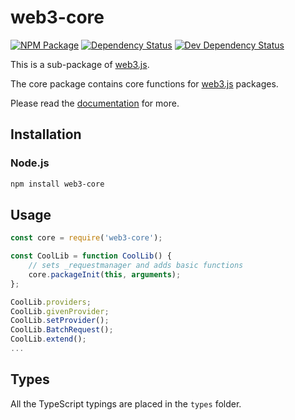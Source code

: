 # web3-core

[![NPM Package][npm-image]][npm-url] [![Dependency Status][deps-image]][deps-url] [![Dev Dependency Status][deps-dev-image]][deps-dev-url]

This is a sub-package of [web3.js][repo].

The core package contains core functions for [web3.js][repo] packages.

Please read the [documentation][docs] for more.

## Installation

### Node.js

```bash
npm install web3-core
```

## Usage

```js
const core = require('web3-core');

const CoolLib = function CoolLib() {
    // sets _requestmanager and adds basic functions
    core.packageInit(this, arguments);
};

CoolLib.providers;
CoolLib.givenProvider;
CoolLib.setProvider();
CoolLib.BatchRequest();
CoolLib.extend();
...
```

## Types

All the TypeScript typings are placed in the `types` folder.

[docs]: http://web3js.readthedocs.io/en/1.0/
[repo]: https://github.com/ethereum/web3.js
[npm-image]: https://img.shields.io/npm/v/web3-core.svg
[npm-url]: https://npmjs.org/package/web3-core
[deps-image]: https://david-dm.org/ethereum/web3.js/1.x/status.svg?path=packages/web3-core
[deps-url]: https://david-dm.org/ethereum/web3.js/1.x?path=packages/web3-core
[deps-dev-image]: https://david-dm.org/ethereum/web3.js/1.x/dev-status.svg?path=packages/web3-core
[deps-dev-url]: https://david-dm.org/ethereum/web3.js/1.x?type=dev&path=packages/web3-core
